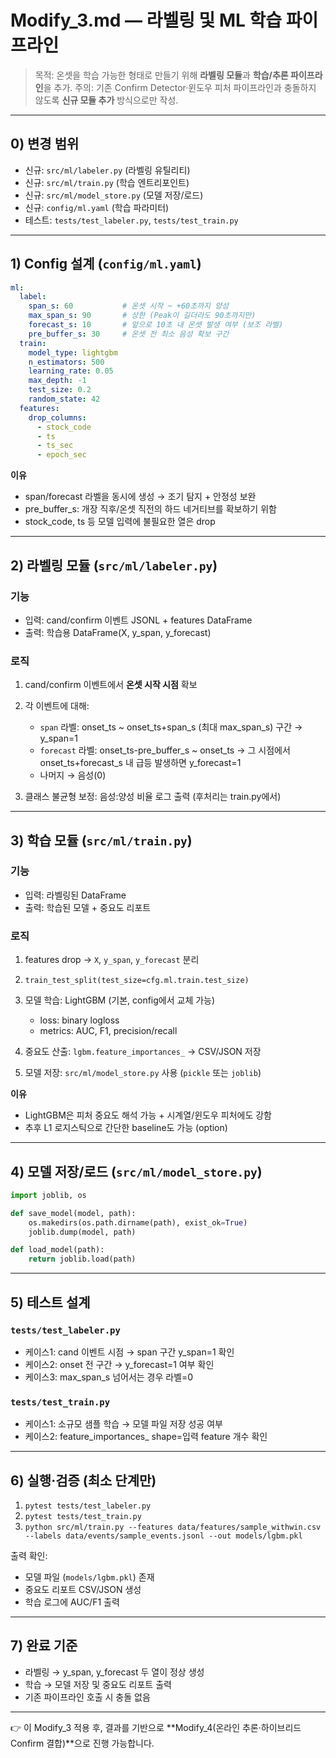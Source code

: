 # Modify\_3.md — 라벨링 및 ML 학습 파이프라인

> 목적: 온셋을 학습 가능한 형태로 만들기 위해 **라벨링 모듈**과 **학습/추론 파이프라인**을 추가.
> 주의: 기존 Confirm Detector·윈도우 피처 파이프라인과 충돌하지 않도록 **신규 모듈 추가** 방식으로만 작성.

---

## 0) 변경 범위

* 신규: `src/ml/labeler.py` (라벨링 유틸리티)
* 신규: `src/ml/train.py` (학습 엔트리포인트)
* 신규: `src/ml/model_store.py` (모델 저장/로드)
* 신규: `config/ml.yaml` (학습 파라미터)
* 테스트: `tests/test_labeler.py`, `tests/test_train.py`

---

## 1) Config 설계 (`config/ml.yaml`)

```yaml
ml:
  label:
    span_s: 60           # 온셋 시작 ~ +60초까지 양성
    max_span_s: 90       # 상한 (Peak이 길더라도 90초까지만)
    forecast_s: 10       # 앞으로 10초 내 온셋 발생 여부 (보조 라벨)
    pre_buffer_s: 30     # 온셋 전 최소 음성 확보 구간
  train:
    model_type: lightgbm
    n_estimators: 500
    learning_rate: 0.05
    max_depth: -1
    test_size: 0.2
    random_state: 42
  features:
    drop_columns:
      - stock_code
      - ts
      - ts_sec
      - epoch_sec
```

**이유**

* span/forecast 라벨을 동시에 생성 → 조기 탐지 + 안정성 보완
* pre\_buffer\_s: 개장 직후/온셋 직전의 하드 네거티브를 확보하기 위함
* stock\_code, ts 등 모델 입력에 불필요한 열은 drop

---

## 2) 라벨링 모듈 (`src/ml/labeler.py`)

### 기능

* 입력: cand/confirm 이벤트 JSONL + features DataFrame
* 출력: 학습용 DataFrame(X, y\_span, y\_forecast)

### 로직

1. cand/confirm 이벤트에서 **온셋 시작 시점** 확보
2. 각 이벤트에 대해:

   * `span` 라벨: onset\_ts \~ onset\_ts+span\_s (최대 max\_span\_s) 구간 → y\_span=1
   * `forecast` 라벨: onset\_ts-pre\_buffer\_s \~ onset\_ts → 그 시점에서 onset\_ts+forecast\_s 내 급등 발생하면 y\_forecast=1
   * 나머지 → 음성(0)
3. 클래스 불균형 보정: 음성:양성 비율 로그 출력 (후처리는 train.py에서)

---

## 3) 학습 모듈 (`src/ml/train.py`)

### 기능

* 입력: 라벨링된 DataFrame
* 출력: 학습된 모델 + 중요도 리포트

### 로직

1. features drop → `X`, `y_span`, `y_forecast` 분리
2. `train_test_split(test_size=cfg.ml.train.test_size)`
3. 모델 학습: LightGBM (기본, config에서 교체 가능)

   * loss: binary logloss
   * metrics: AUC, F1, precision/recall
4. 중요도 산출: `lgbm.feature_importances_` → CSV/JSON 저장
5. 모델 저장: `src/ml/model_store.py` 사용 (`pickle` 또는 `joblib`)

**이유**

* LightGBM은 피처 중요도 해석 가능 + 시계열/윈도우 피처에도 강함
* 추후 L1 로지스틱으로 간단한 baseline도 가능 (option)

---

## 4) 모델 저장/로드 (`src/ml/model_store.py`)

```python
import joblib, os

def save_model(model, path):
    os.makedirs(os.path.dirname(path), exist_ok=True)
    joblib.dump(model, path)

def load_model(path):
    return joblib.load(path)
```

---

## 5) 테스트 설계

### `tests/test_labeler.py`

* 케이스1: cand 이벤트 시점 → span 구간 y\_span=1 확인
* 케이스2: onset 전 구간 → y\_forecast=1 여부 확인
* 케이스3: max\_span\_s 넘어서는 경우 라벨=0

### `tests/test_train.py`

* 케이스1: 소규모 샘플 학습 → 모델 파일 저장 성공 여부
* 케이스2: feature\_importances\_ shape=입력 feature 개수 확인

---

## 6) 실행·검증 (최소 단계만)

1. `pytest tests/test_labeler.py`
2. `pytest tests/test_train.py`
3. `python src/ml/train.py --features data/features/sample_withwin.csv --labels data/events/sample_events.jsonl --out models/lgbm.pkl`

출력 확인:

* 모델 파일 (`models/lgbm.pkl`) 존재
* 중요도 리포트 CSV/JSON 생성
* 학습 로그에 AUC/F1 출력

---

## 7) 완료 기준

* 라벨링 → y\_span, y\_forecast 두 열이 정상 생성
* 학습 → 모델 저장 및 중요도 리포트 출력
* 기존 파이프라인 호출 시 충돌 없음

---

👉 이 Modify\_3 적용 후, 결과를 기반으로 \*\*Modify\_4(온라인 추론·하이브리드 Confirm 결합)\*\*으로 진행 가능합니다.
